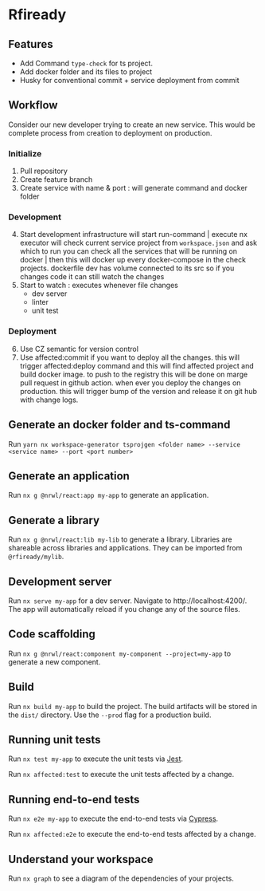 # Rfiready

## Features 

- Add Command `type-check` for ts project. 
- Add docker folder and its files to project
- Husky for conventional commit + service deployment from commit

## Workflow

Consider our new developer trying to create an new service. This would be complete process from creation to deployment on production. 

### Initialize 

1. Pull repository
2. Create feature branch
3. Create service with name & port : will generate command and docker folder 

### Development

4. Start development infrastructure
   will start run-command | execute nx executor
   will check current service project from `workspace.json` and ask which to run 
   you can check all the services that will be running on docker | 
   then this will docker up every docker-compose in the check projects.
   dockerfile dev has volume connected to its src so if you changes code it can still watch the changes
5. Start to watch : executes whenever file changes
   - dev server 
   - linter
   - unit test
   
### Deployment

6. Use CZ semantic for version control 
7. Use affected:commit if you want to deploy all the changes. 
   this will trigger affected:deploy command and this will find affected project and build docker image.
   to push to the registry 
   this will be done on marge pull request in github action.
   when ever you deploy the changes on production. 
   this will trigger bump of the version and release it on git   hub with change logs.
   

## Generate an docker folder and ts-command

Run `yarn nx workspace-generator tsprojgen <folder name> --service <service name> --port <port number>`

## Generate an application

Run `nx g @nrwl/react:app my-app` to generate an application.

## Generate a library

Run `nx g @nrwl/react:lib my-lib` to generate a library.
Libraries are shareable across libraries and applications. They can be imported from `@rfiready/mylib`.

## Development server

Run `nx serve my-app` for a dev server. Navigate to http://localhost:4200/. The app will automatically reload if you change any of the source files.

## Code scaffolding

Run `nx g @nrwl/react:component my-component --project=my-app` to generate a new component.

## Build

Run `nx build my-app` to build the project. The build artifacts will be stored in the `dist/` directory. Use the `--prod` flag for a production build.

## Running unit tests

Run `nx test my-app` to execute the unit tests via [Jest](https://jestjs.io).

Run `nx affected:test` to execute the unit tests affected by a change.

## Running end-to-end tests

Run `nx e2e my-app` to execute the end-to-end tests via [Cypress](https://www.cypress.io).

Run `nx affected:e2e` to execute the end-to-end tests affected by a change.

## Understand your workspace

Run `nx graph` to see a diagram of the dependencies of your projects.
